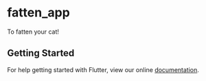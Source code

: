 # fatten_app

To fatten your cat!

## Getting Started

For help getting started with Flutter, view our online
[documentation](https://flutter.io/).
